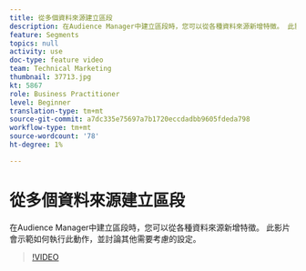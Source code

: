 ```yaml
---
title: 從多個資料來源建立區段
description: 在Audience Manager中建立區段時，您可以從各種資料來源新增特徵。 此影片會示範如何執行此動作，並討論其他需要考慮的設定。
feature: Segments
topics: null
activity: use
doc-type: feature video
team: Technical Marketing
thumbnail: 37713.jpg
kt: 5867
role: Business Practitioner
level: Beginner
translation-type: tm+mt
source-git-commit: a7dc335e75697a7b1720eccdadbb9605fdeda798
workflow-type: tm+mt
source-wordcount: '78'
ht-degree: 1%

---
```



# 從多個資料來源建立區段

在Audience Manager中建立區段時，您可以從各種資料來源新增特徵。 此影片會示範如何執行此動作，並討論其他需要考慮的設定。

>[!VIDEO](https://video.tv.adobe.com/v/37713/?quality=12&learn=on)

